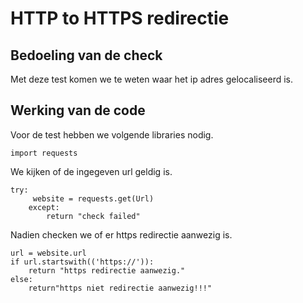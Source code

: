 # HTTP to HTTPS redirectie

## Bedoeling van de check
Met deze test komen we te weten waar het ip adres gelocaliseerd is.

## Werking van de code
Voor de test hebben we volgende libraries nodig.
```
import requests
```

We kijken of de ingegeven url geldig is.
```
try:
     website = requests.get(Url)
    except:
        return "check failed"
```

Nadien checken we of er https redirectie aanwezig is.
```
url = website.url
if url.startswith(('https://')):
    return "https redirectie aanwezig."
else:
    return"https niet redirectie aanwezig!!!"
```